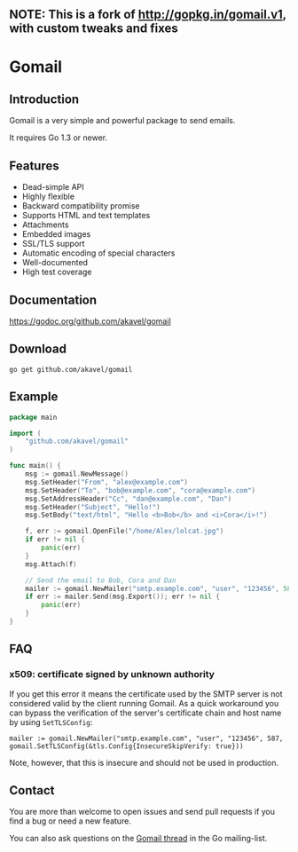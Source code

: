 ## NOTE: This is a fork of http://gopkg.in/gomail.v1, with custom tweaks and fixes

# Gomail

## Introduction

Gomail is a very simple and powerful package to send emails.

It requires Go 1.3 or newer.


## Features

 * Dead-simple API
 * Highly flexible
 * Backward compatibility promise
 * Supports HTML and text templates
 * Attachments
 * Embedded images
 * SSL/TLS support
 * Automatic encoding of special characters
 * Well-documented
 * High test coverage


## Documentation

https://godoc.org/github.com/akavel/gomail


## Download

    go get github.com/akavel/gomail


## Example

```go
package main

import (
	"github.com/akavel/gomail"
)

func main() {
	msg := gomail.NewMessage()
	msg.SetHeader("From", "alex@example.com")
	msg.SetHeader("To", "bob@example.com", "cora@example.com")
	msg.SetAddressHeader("Cc", "dan@example.com", "Dan")
	msg.SetHeader("Subject", "Hello!")
	msg.SetBody("text/html", "Hello <b>Bob</b> and <i>Cora</i>!")

	f, err := gomail.OpenFile("/home/Alex/lolcat.jpg")
	if err != nil {
		panic(err)
	}
	msg.Attach(f)

	// Send the email to Bob, Cora and Dan
	mailer := gomail.NewMailer("smtp.example.com", "user", "123456", 587)
	if err := mailer.Send(msg.Export()); err != nil {
		panic(err)
	}
}
```


## FAQ

### x509: certificate signed by unknown authority

If you get this error it means the certificate used by the SMTP server is not
considered valid by the client running Gomail. As a quick workaround you can
bypass the verification of the server's certificate chain and host name by using
`SetTLSConfig`:

    mailer := gomail.NewMailer("smtp.example.com", "user", "123456", 587, gomail.SetTLSConfig(&tls.Config{InsecureSkipVerify: true}))

Note, however, that this is insecure and should not be used in production.


## Contact

You are more than welcome to open issues and send pull requests if you find a
bug or need a new feature.

You can also ask questions on the [Gomail
thread](https://groups.google.com/d/topic/golang-nuts/ywPpNlmSt6U/discussion)
in the Go mailing-list.
